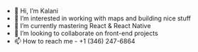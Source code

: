 - 👋 Hi, I’m Kalani
- 👀 I’m interested in working with maps and building nice stuff
- 🌱 I’m currently mastering React & React Native
- 💞️ I’m looking to collaborate on front-end projects
- 📫 How to reach me - +1 (346) 247-6864

<!---
sfotxl/sfotxl is a ✨ special ✨ repository because its `README.md` (this file) appears on your GitHub profile.
You can click the Preview link to take a look at your changes.
--->

